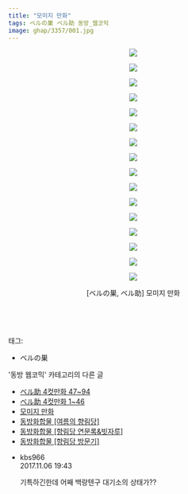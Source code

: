 ```yaml
---
title: "모미지 만화"
tags: ベルの巣 ベル助 동방_웹코믹
image: ghap/3357/001.jpg
---
```

<div class="article">
<p style="text-align: center; clear: none; float: none;"><img src="{{ site.nasurl }}/ghap/3357/001.jpg"/></p>
<p style="text-align: center; clear: none; float: none;"><img src="{{ site.nasurl }}/ghap/3357/002.jpg"/></p>
<p style="text-align: center; clear: none; float: none;"><img src="{{ site.nasurl }}/ghap/3357/003.jpg"/></p>
<p style="text-align: center; clear: none; float: none;"><img src="{{ site.nasurl }}/ghap/3357/004.jpg"/></p>
<p style="text-align: center; clear: none; float: none;"><img src="{{ site.nasurl }}/ghap/3357/005.jpg"/></p>
<p style="text-align: center; clear: none; float: none;"><img src="{{ site.nasurl }}/ghap/3357/006.jpg"/></p>
<p style="text-align: center; clear: none; float: none;"><img src="{{ site.nasurl }}/ghap/3357/007.jpg"/></p>
<p style="text-align: center; clear: none; float: none;"><img src="{{ site.nasurl }}/ghap/3357/008.jpg"/></p>
<p style="text-align: center; clear: none; float: none;"><img src="{{ site.nasurl }}/ghap/3357/009.jpg"/></p>
<p style="text-align: center; clear: none; float: none;"><img src="{{ site.nasurl }}/ghap/3357/010.jpg"/></p>
<p style="text-align: center; clear: none; float: none;"><img src="{{ site.nasurl }}/ghap/3357/011.jpg"/></p>
<p style="text-align: center; clear: none; float: none;"><img src="{{ site.nasurl }}/ghap/3357/012.jpg"/></p>
<p style="text-align: center; clear: none; float: none;"><img src="{{ site.nasurl }}/ghap/3357/013.jpg"/></p>
<p style="text-align: center; clear: none; float: none;"><img src="{{ site.nasurl }}/ghap/3357/014.jpg"/></p>
<p style="text-align: center; clear: none; float: none;"><img src="{{ site.nasurl }}/ghap/3357/015.jpg"/></p>
<p style="text-align: center; clear: none; float: none;"><img src="{{ site.nasurl }}/ghap/3357/016.jpg"/></p>
<p style="text-align: center; clear: none; float: none;">[ベルの巣, ベル助] 모미지 만화</p>
<p style="text-align: center; clear: none; float: none;"><br/></p>
<p><br/></p>
</div><div class="tagTrail">
<p>태그: </p>
<ul>
<li>ベルの巣</li>
</ul>
</div><div class="another">
<p>'동방 웹코믹' 카테고리의 다른 글</p>
<ul>
<li><a href="/2017-06-09-ghap_3359">ベル助 4컷만화 47~94</a></li>
<li><a href="/2017-06-09-ghap_3358">ベル助 4컷만화 1~46</a></li>
<li><a href="/2017-06-09-ghap_3357">모미지 만화</a></li>
<li><a href="/2017-06-07-ghap_3356">동방화합물 [여름의 향림당]</a></li>
<li><a href="/2017-06-07-ghap_3355">동방화합물 [향림당 연문록&amp;빗자루]</a></li>
<li><a href="/2017-06-07-ghap_3354">동방화합물 [향림당 방문기]</a></li>
</ul>
</div><div class="cb_module cb_fluid">
<div class="cb_wrt cb_profile">
<div class="comment">
<ul>
<li class="cb_thumb_off" id="comment15124085">
<div class="cb_comment_area">
<div class="cb_info_area">
<div class="cb_section">
<span class="cb_nick_name">kbs966</span>
</div>
<div class="cb_section">
<span class="cb_date">2017.11.06 19:43 </span>
</div>
</div>
<div class="cb_dsc_comment">
<p class="cb_dsc">
											기특하긴한데 어째 백랑텐구 대기소의 상태가??
										</p>
</div>
</div></li>
</ul>
</div>
</div><!-- commentList close -->
</div>